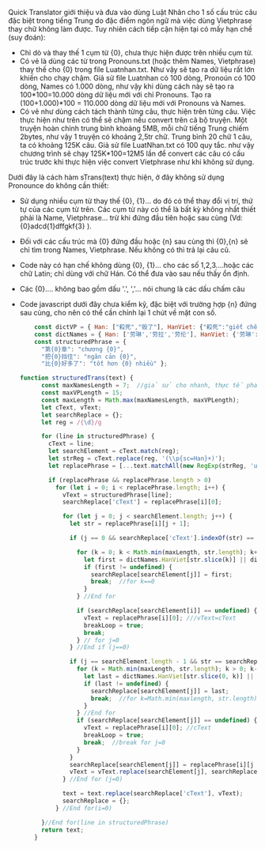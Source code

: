 Quick Translator giới thiệu và đưa vào dùng Luật Nhân cho 1 số cấu trúc câu đặc biệt trong tiếng Trung do đặc điểm ngôn ngữ mà việc dùng Vietphrase thay chữ không làm được. Tuy nhiên cách tiếp cận hiện tại có mấy hạn chế (suy đoán):

- Chỉ dò và thay thế 1 cụm từ {0}, chưa thực hiện được trên nhiều cụm từ.
- Có vẻ là dùng các từ trong Pronouns.txt (hoặc thêm Names, Vietphrase) thay thế cho {0} trong file Luatnhan.txt. Như vậy sẽ tạo ra dữ  liệu rất lớn khiến cho chạy chậm. Giả sử file Luatnhan có 100 dòng, Pronoún có 100 dòng, Names có 1.000 dòng, như vậy khi dùng cách này sẽ tạo ra 100*100=10.000 dòng dữ liệu mới với chỉ Pronouns. Tạo ra (100+1.000)*100 = 110.000 dòng dữ liệu mới với Pronouns và Names.
- Có vẻ như dùng cách tách thành từng câu, thực hiện trên từng câu. Việc thực hiện như trên có thể sẽ chậm nếu convert trên cả bộ truyện. Một truyện hoàn chỉnh trung bình khoảng 5MB, mỗi chữ tiếng Trung chiếm 2bytes, như vậy 1 truyện có khoảng 2,5tr chữ. Trung bình 20 chữ 1 câu, ta có khoảng 125K câu. Giả sử file LuatNhan.txt có 100 quy tắc. như vậy chương trình sẽ chạy 125K*100=12M5 lần để convert các câu có cấu trúc trước khi thực hiện việc convert Vietphrase như khi không sử dụng.

Dưới đây là cách hàm sTrans(text) thực hiện, ở đây không sử dụng Pronounce do không cần thiết:

- Sử dụng nhiều cụm từ thay thế {0}, {1}... do đó có thể thay đổi vị trí, thứ tự của các cụm từ trên. Các cụm từ này có thể là bất kỳ không nhất thiết phải là Name, Vietphrase... trừ khi đứng đầu tiên hoặc sau cùng (Vd: {0}adcd{1}dffgkf{3} ).
- Đối với các cấu trúc mà {0} đứng đầu hoặc {n} sau cùng thì {0},{n} sẽ chỉ tìm trong Names, Vietphrase. Nếu không có thì trả lại câu cũ.
- Code này có hạn chế không dùng {0}, {1}... cho các số 1,2,3....hoặc các chữ Latin; chỉ dùng với chữ Hán. Có thể đưa vào sau nếu thấy ổn định.
- Các {0}.... không bao gồm dấu '.', ','... nói chung là các dấu chấm câu
- Code javascript dưới đây chưa kiểm kỹ, đặc biệt với trường hợp {n} đứng sau cùng, cho nên có thể cần chỉnh lại 1 chút về mặt con số.

  ```js
      const dictVP = { Han: ["殺死","毁了"], HanViet: {"殺死":"giết chết", "毁了":"hủy"} }; // dùng format này cho giống trong file index.html
      const dictNames = { Han: ['劳琳','劳拉','劳伦'], HanViet: {'劳琳':'Laurine','劳拉':'Laura','劳伦':'Lorene'} }; 
      const structuredPhrase = {
        "第{0}章": "chương {0}",
        "把{0}挡住": "ngăn cản {0}",
        "比{0}好多了": "tốt hơn {0} nhiều" };

  function structuredTrans(text) {
        const maxNamesLength = 7;  //giả sử cho nhanh, thực tế phải tìm length từ tiếng Trung dài nhất
        const maxVPLength = 15;
        const maxLength = Math.max(maxNamesLength, maxVPLength);
        let cText, vText;
        let searchReplace = {};
        let reg = /{\d}/g

        for (line in structuredPhrase) {
          cText = line;
          let searchElement = cText.match(reg);
          let strReg = cText.replace(reg, '(\\p{sc=Han}+)');
          let replacePhrase = [...text.matchAll(new RegExp(strReg, 'ug'))];

          if (replacePhrase && replacePhrase.length > 0)
            for (let i = 0; i < replacePhrase.length; i++) {
              vText = structuredPhrase[line];
              searchReplace['cText'] = replacePhrase[i][0];

              for (let j = 0; j < searchElement.length; j++) {
                let str = replacePhrase[i][j + 1];

                if (j == 0 && searchReplace['cText'].indexOf(str) == 0) { //dạng {0}ksjdhf......

                  for (k = 0; k < Math.min(maxLength, str.length); k++) {
                    let first = dictNames.HanViet[str.slice(k)] || dictVP.HanViet[str.slice(k)];
                    if (first != undefined) {
                      searchReplace[searchElement[j]] = first;
                      break;  //for k==0
                    }
                  } //End for

                  if (searchReplace[searchElement[i]] == undefined) {
                    vText = replacePhrase[i][0]; ///vText=cText
                    breakLoop = true;
                    break;
                  } // for j=0
                } //End if (j==0)

                if (j == searchElement.length - 1 && str == searchReplace['cText'].slice(-str.length)) { //dạng .....kdfhkhdf{n}
                  for (k = Math.min(maxLength, str.length); k > 0; k--) {
                    let last = dictNames.HanViet[str.slice(0, k)] || dictVP.HanViet[str.slice(0, k)];
                    if (last != undefined) {
                      searchReplace[searchElement[j]] = last;
                      break;  //for k=Math.min(maxlength, str.length)
                    }
                  } //End for
                  if (searchReplace[searchElement[j]] == undefined) {
                    vText = replacePhrase[i][0]; //cText
                    breakLoop = true;
                    break;  //break for j=0
                  }
                }
                searchReplace[searchElement[j]] = replacePhrase[i][j + 1];
                vText = vText.replace(searchElement[j], searchReplace[searchElement[j]]);
              } //End for (j=0)

              text = text.replace(searchReplace['cText'], vText);
              searchReplace = {};
            } //End for(i=0)  

        }//End for(line in structuredPhrase)
        return text;
      }
  ```
  
